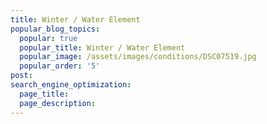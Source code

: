 ```yaml
---
title: Winter / Water Element
popular_blog_topics:
  popular: true
  popular_title: Winter / Water Element
  popular_image: /assets/images/conditions/DSC07519.jpg
  popular_order: '5'
post:
search_engine_optimization:
  page_title:
  page_description:
---
```


